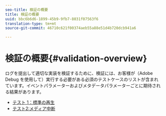 ```yaml
---
seo-title: 検証の概要
title: 検証の概要
uuid: bbc6b6d6-1899-45b9-9fb7-8031f07563f6
translation-type: tm+mt
source-git-commit: 46710c621f00374aeb55a88e51d4b720dcb941a6

---
```



# 検証の概要{#validation-overview}

ログを提出して適切な実装を検証するために、検証には、お客様が（Adobe Debug を使用して）実行する必要がある必須のテストケースのリストが含まれています。イベントパラメーターおよびメタデータパラメーターごとに期待される結果があります。

* [テスト 1：標準の再生](test1-standard-playback.md)
* [テスト2:メディア中断](test2-media-interrupt.md)
